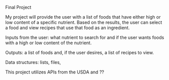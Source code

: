 Final Project

  My project will provide the user with a list of foods that have either high or low content of a specific nutrient.
  Based on the results, the user can select a food and view recipes that use that food as an ingredient.

  Inputs from the user: what nutrient to search for and if the user wants foods with a high or low content of the nutrient.
  
  Outputs: a list of foods and, if the user desires, a list of recipes to view.

  Data structures: lists, files, 

  This project utilizes APIs from the USDA and ??

